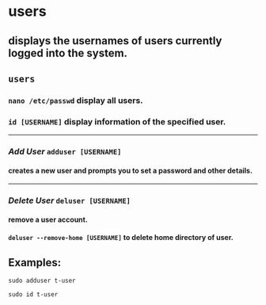 # users

displays the usernames of users currently logged into the system.
---

` users `
---

### ` nano /etc/passwd ` display all users.

### ` id [USERNAME] ` display information of the specified user.

---

### ***Add User*** ` adduser [USERNAME] ` <br>
#### creates a new user and prompts you to set a password and other details.

---

### ***Delete User*** ` deluser [USERNAME] ` <br>
#### remove a user account.
#### ` deluser --remove-home [USERNAME] ` to delete home directory of user.

## Examples:
` sudo adduser t-user `

` sudo id t-user `
